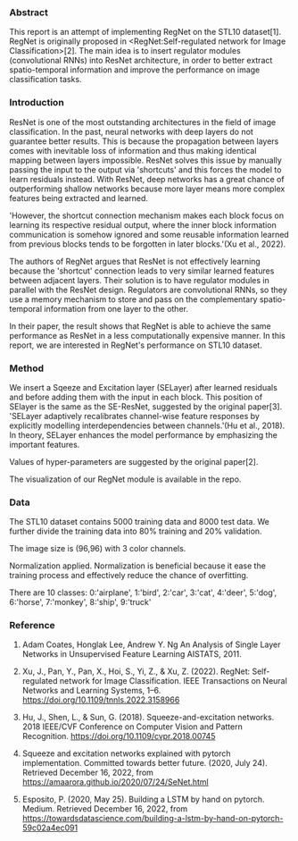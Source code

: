 ### Abstract

This report is an attempt of implementing RegNet on the STL10 dataset[1]. 
RegNet is originally proposed in <RegNet:Self-regulated network for Image Classification>[2]. The main idea is to insert regulator modules (convolutional RNNs) into ResNet architecture, in order to better extract spatio-temporal information and improve the performance on image classification tasks.

### Introduction

ResNet is one of the most outstanding architectures in the field of image classification. In the past, neural networks with deep layers do not guarantee better results. This is because the propagation between layers comes with inevitable loss of information and thus making identical mapping between layers impossible. ResNet solves this issue by manually passing the input to the output via 'shortcuts' and this forces the model to learn residuals instead. With ResNet, deep networks has a great chance of outperforming shallow networks because more layer means more complex features being extracted and learned.

'However, the shortcut connection mechanism makes each block focus on learning its respective residual output, where the inner block information communication is somehow ignored and some reusable information learned from previous blocks tends to be forgotten in later blocks.'(Xu et al., 2022). 

The authors of RegNet argues that ResNet is not effectively learning because the 'shortcut' connection leads to very similar learned features between adjacent layers. Their solution is to have regulator modules in parallel with the ResNet design. Regulators are convolutional RNNs, so they use a memory mechanism to store and pass on the complementary spatio-temporal information from one layer to the other.

In their paper, the result shows that RegNet is able to achieve the same performance as ResNet in a less computationally expensive manner. In this report, we are interested in RegNet's performance on STL10 dataset.


### Method

We insert a Sqeeze and Excitation layer (SELayer) after learned residuals and before adding them with the input in each block. This position of SElayer is the same as the SE-ResNet, suggested by the original paper[3]. 'SELayer adaptively recalibrates channel-wise feature responses by explicitly modelling interdependencies between channels.'(Hu et al., 2018). In theory, SELayer enhances the model performance by emphasizing the important features.

Values of hyper-parameters are suggested by the original paper[2].

The visualization of our RegNet module is available in the repo.

### Data

The STL10 dataset contains 5000 training data and 8000 test data. We further divide the training data into 80% training and 20% validation.

The image size is (96,96) with 3 color channels.

Normalization applied. Normalization is beneficial because it ease the training process and effectively reduce the chance of overfitting.

There are 10 classes:
0:'airplane', 1:'bird', 2:'car', 3:'cat', 4:'deer', 5:'dog', 6:'horse', 7:'monkey', 8:'ship', 9:'truck'

### Reference

1. Adam Coates, Honglak Lee, Andrew Y. Ng An Analysis of Single Layer Networks in Unsupervised Feature Learning AISTATS, 2011.

2. Xu, J., Pan, Y., Pan, X., Hoi, S., Yi, Z., &amp; Xu, Z. (2022). RegNet: Self-regulated network for Image Classification. IEEE Transactions on Neural Networks and Learning Systems, 1–6. https://doi.org/10.1109/tnnls.2022.3158966 

3. Hu, J., Shen, L., &amp; Sun, G. (2018). Squeeze-and-excitation networks. 2018 IEEE/CVF Conference on Computer Vision and Pattern Recognition. https://doi.org/10.1109/cvpr.2018.00745 

4. Squeeze and excitation networks explained with pytorch implementation. Committed towards better future. (2020, July 24). Retrieved December 16, 2022, from https://amaarora.github.io/2020/07/24/SeNet.html 

5. Esposito, P. (2020, May 25). Building a LSTM by hand on pytorch. Medium. Retrieved December 16, 2022, from https://towardsdatascience.com/building-a-lstm-by-hand-on-pytorch-59c02a4ec091 
